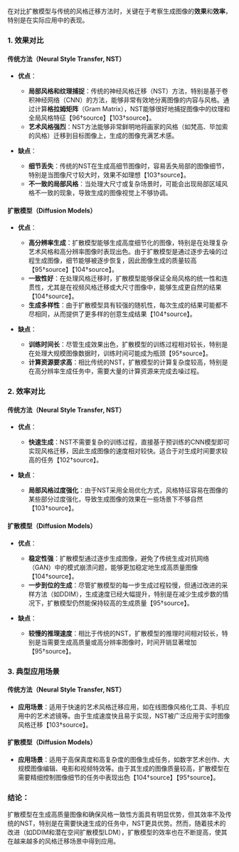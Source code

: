 在对比扩散模型与传统的风格迁移方法时，关键在于考察生成图像的**效果**和**效率**，特别是在实际应用中的表现。

### 1. **效果对比**
#### 传统方法（Neural Style Transfer, NST）
   - **优点**：
     - **局部风格和纹理捕捉**：传统的神经风格迁移（NST）方法，特别是基于卷积神经网络（CNN）的方法，能够非常有效地分离图像的内容与风格。通过计算**格拉姆矩阵**（Gram Matrix），NST能够很好地捕捉图像中的纹理和全局风格特征【96†source】【103†source】。
     - **艺术风格强烈**：NST方法能够非常鲜明地将画家的风格（如梵高、毕加索的风格）迁移到目标图像上，生成的图像充满艺术感。
   
   - **缺点**：
     - **细节丢失**：传统的NST在生成高细节图像时，容易丢失局部的图像细节，特别是当图像尺寸较大时，效果不如理想【103†source】。
     - **不一致的局部风格**：当处理大尺寸或复杂场景时，可能会出现局部区域风格不一致的现象，导致生成的图像视觉上不够协调。

#### 扩散模型（Diffusion Models）
   - **优点**：
     - **高分辨率生成**：扩散模型能够生成高度细节化的图像，特别是在处理复杂艺术风格和高分辨率图像时表现出色。由于扩散模型是通过逐步去噪的过程生成图像，细节能够被逐步恢复，因此图像生成的质量较高【95†source】【104†source】。
     - **一致性好**：在处理风格迁移时，扩散模型能够保证全局风格的统一性和连贯性，尤其是在视频风格迁移或大尺寸图像中，能够生成更自然的结果【104†source】。
     - **生成多样性**：由于扩散模型具有较强的随机性，每次生成的结果可能都不尽相同，从而提供了更多样的创意生成结果【104†source】。

   - **缺点**：
     - **训练时间长**：尽管生成效果出色，扩散模型的训练过程相对较长，特别是在处理大规模图像数据时，训练时间可能成为瓶颈【95†source】。
     - **计算资源要求高**：相比传统的NST，扩散模型的计算复杂度较高，特别是在高分辨率生成任务中，需要大量的计算资源来完成去噪过程。

### 2. **效率对比**
#### 传统方法（Neural Style Transfer, NST）
   - **优点**：
     - **快速生成**：NST不需要复杂的训练过程，直接基于预训练的CNN模型即可实现风格迁移，因此生成图像的速度相对较快。适合于对生成时间要求较高的任务【102†source】。
   
   - **缺点**：
     - **局部风格过度强化**：由于NST采用全局优化方式，风格特征容易在图像的某些部分过度强化，导致生成图像的效果在一些场景下不够自然【103†source】。

#### 扩散模型（Diffusion Models）
   - **优点**：
     - **稳定性强**：扩散模型通过逐步生成图像，避免了传统生成对抗网络（GAN）中的模式崩溃问题，能够更加稳定地生成高质量图像【104†source】。
     - **一步到位的生成**：尽管扩散模型的每一步生成过程较慢，但通过改进的采样方法（如DDIM），生成速度已经大幅提升，特别是在减少生成步数的情况下，扩散模型仍然能保持较高的生成质量【95†source】。

   - **缺点**：
     - **较慢的推理速度**：相比于传统的NST，扩散模型的推理时间相对较长，特别是当需要生成高质量或高分辨率图像时，时间开销显著增加【95†source】。

### 3. **典型应用场景**
#### 传统方法（Neural Style Transfer, NST）
   - **应用场景**：适用于快速的艺术风格迁移应用，如在线图像风格化工具、手机应用中的艺术滤镜等。由于生成速度快且易于实现，NST被广泛应用于实时图像风格迁移【103†source】。

#### 扩散模型（Diffusion Models）
   - **应用场景**：适用于高保真度和高复杂度的图像生成任务，如数字艺术创作、大规模图像编辑、电影和视频特效等。由于其生成的图像质量较高，扩散模型在需要精细控制图像细节的任务中表现出色【104†source】【95†source】。

### 结论：
扩散模型在生成高质量图像和确保风格一致性方面具有明显优势，但其效率不及传统的NST，特别是在需要快速生成的任务中，NST更具优势。然而，随着技术的改进（如DDIM和潜在空间扩散模型LDM），扩散模型的效率也在不断提高，使其在越来越多的风格迁移场景中得到应用。